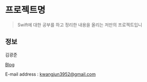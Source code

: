 # 프로젝트명
> Swift에 대한 공부를 하고 정리한 내용을 올리는 저만의 프로젝트입니

## 정보

김광준

[Blog](https://vincentgeranium.github.io/)

E-mail address : kwangjun3952@gmail.com
